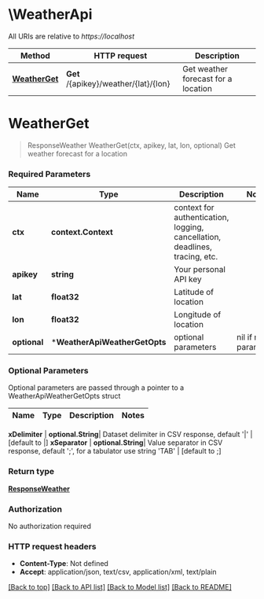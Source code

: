 # \WeatherApi

All URIs are relative to *https://localhost*

Method | HTTP request | Description
------------- | ------------- | -------------
[**WeatherGet**](WeatherApi.md#WeatherGet) | **Get** /{apikey}/weather/{lat}/{lon} | Get weather forecast for a location


# **WeatherGet**
> ResponseWeather WeatherGet(ctx, apikey, lat, lon, optional)
Get weather forecast for a location

### Required Parameters

Name | Type | Description  | Notes
------------- | ------------- | ------------- | -------------
 **ctx** | **context.Context** | context for authentication, logging, cancellation, deadlines, tracing, etc.
  **apikey** | **string**| Your personal API key | 
  **lat** | **float32**| Latitude of location | 
  **lon** | **float32**| Longitude of location | 
 **optional** | ***WeatherApiWeatherGetOpts** | optional parameters | nil if no parameters

### Optional Parameters
Optional parameters are passed through a pointer to a WeatherApiWeatherGetOpts struct

Name | Type | Description  | Notes
------------- | ------------- | ------------- | -------------



 **xDelimiter** | **optional.String**| Dataset delimiter in CSV response, default &#39;|&#39; | [default to |]
 **xSeparator** | **optional.String**| Value separator in CSV response, default &#39;;&#39;, for a tabulator use string &#39;TAB&#39; | [default to ;]

### Return type

[**ResponseWeather**](ResponseWeather.md)

### Authorization

No authorization required

### HTTP request headers

 - **Content-Type**: Not defined
 - **Accept**: application/json, text/csv, application/xml, text/plain

[[Back to top]](#) [[Back to API list]](../README.md#documentation-for-api-endpoints) [[Back to Model list]](../README.md#documentation-for-models) [[Back to README]](../README.md)

